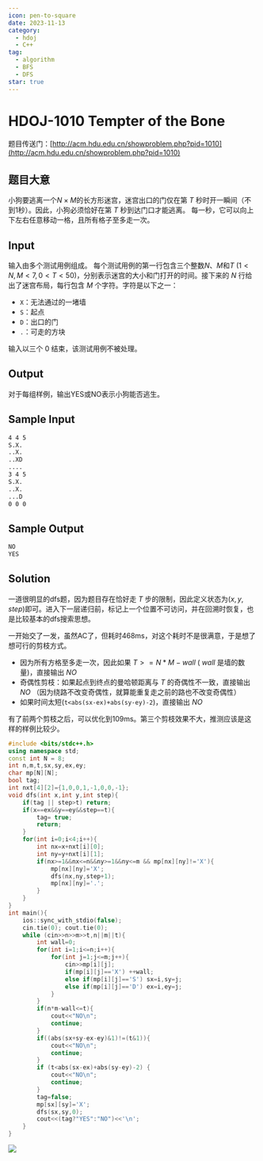 ```yaml
---
icon: pen-to-square
date: 2023-11-13
category:
  - hdoj
  - C++
tag:
  - algorithm
  - BFS
  - DFS
star: true
---
```


# HDOJ-1010 Tempter of the Bone

题目传送门：[http://acm.hdu.edu.cn/showproblem.php?pid=1010](http://acm.hdu.edu.cn/showproblem.php?pid=1010)

## 题目大意

小狗要逃离一个$N×M$的长方形迷宫，迷宫出口的门仅在第 $T$ 秒时开一瞬间（不到1秒）。因此，小狗必须恰好在第 $T$ 秒到达门口才能逃离。
每一秒，它可以向上下左右任意移动一格，且所有格子至多走一次。

## Input

输入由多个测试用例组成。
每个测试用例的第一行包含三个整数$N$、$M$和$T$ $(1<N, M<7, 0<T<50)$，分别表示迷宫的大小和门打开的时间。接下来的 $N$ 行给出了迷宫布局，每行包含 $M$ 个字符。字符是以下之一：

- `X`：无法通过的一堵墙
- `S`：起点
- `D`：出口的门
- `.`：可走的方块

输入以三个 $0$ 结束，该测试用例不被处理。


## Output

对于每组样例，输出YES或NO表示小狗能否逃生。

## Sample Input
```txt
4 4 5
S.X.
..X.
..XD
....
3 4 5
S.X.
..X.
...D
0 0 0
```
## Sample Output

```txt
NO
YES
```

## Solution

一道很明显的dfs题，因为题目存在恰好走 $T$ 步的限制，因此定义状态为$(x, y, step)$即可。进入下一层递归前，标记上一个位置不可访问，并在回溯时恢复，也是比较基本的dfs搜索思想。

一开始交了一发，虽然AC了，但耗时468ms，对这个耗时不是很满意，于是想了想可行的剪枝方式。

- 因为所有方格至多走一次，因此如果 $T >= N*M-wall$ ( $wall$ 是墙的数量)，直接输出 $NO$
- 奇偶性剪枝：如果起点到终点的曼哈顿距离与 $T$ 的奇偶性不一致，直接输出 $NO$ （因为绕路不改变奇偶性，就算能重复走之前的路也不改变奇偶性）
- 如果时间太短(`t<abs(sx-ex)+abs(sy-ey)-2`)，直接输出 $NO$

有了前两个剪枝之后，可以优化到109ms。第三个剪枝效果不大，推测应该是这样的样例比较少。

```cpp
#include <bits/stdc++.h>
using namespace std;
const int N = 8;
int n,m,t,sx,sy,ex,ey;
char mp[N][N];
bool tag;
int nxt[4][2]={1,0,0,1,-1,0,0,-1};
void dfs(int x,int y,int step){
    if(tag || step>t) return;
    if(x==ex&&y==ey&&step==t){
        tag= true;
        return;
    }
    for(int i=0;i<4;i++){
        int nx=x+nxt[i][0];
        int ny=y+nxt[i][1];
        if(nx>=1&&nx<=n&&ny>=1&&ny<=m && mp[nx][ny]!='X'){
            mp[nx][ny]='X';
            dfs(nx,ny,step+1);
            mp[nx][ny]='.';
        }
    }
}
int main(){
    ios::sync_with_stdio(false);
    cin.tie(0); cout.tie(0);
    while (cin>>n>>m>>t,n||m||t){
        int wall=0;
        for(int i=1;i<=n;i++){
            for(int j=1;j<=m;j++){
                cin>>mp[i][j];
                if(mp[i][j]=='X') ++wall;
                else if(mp[i][j]=='S') sx=i,sy=j;
                else if(mp[i][j]=='D') ex=i,ey=j;
            }
        }
        if(n*m-wall<=t){
            cout<<"NO\n";
            continue;
        }
        if((abs(sx+sy-ex-ey)&1)!=(t&1)){
            cout<<"NO\n";
            continue;
        }
        if (t<abs(sx-ex)+abs(sy-ey)-2) {
            cout<<"NO\n";
            continue;
        }
        tag=false;
        mp[sx][sy]='X';
        dfs(sx,sy,0);
        cout<<(tag?"YES":"NO")<<'\n';
    }
}
```

![](/assets/images/hdoj/1010.png)